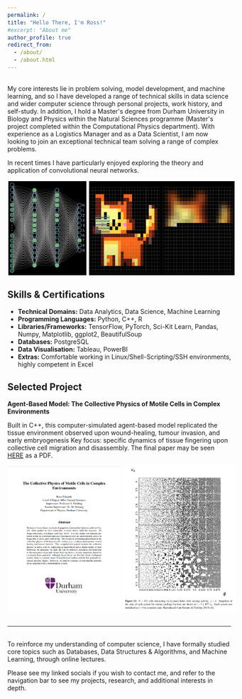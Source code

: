 ```yaml
---
permalink: /
title: "Hello There, I'm Ross!"
#excerpt: "About me"
author_profile: true
redirect_from: 
  - /about/
  - /about.html
---
```


<br>
My core interests lie in problem solving, model development, and machine learning, and so I have developed a range of technical skills in data science and wider computer science through personal projects, work history, and self-study. In addition, I hold a Master's degree from Durham University in Biology and Physics within the Natural Sciences programme (Master's project completed within the Computational Physics department). With experience as a Logistics Manager and as a Data Scientist, I am now looking to join an exceptional technical team solving a range of complex problems. 

In recent times I have particularly enjoyed exploring the theory and application of convolutional neural networks.
<br>
<div style="display: flex;">
  <img src="/images/Neural_Network.png" alt="Image 2" style="width: 35%; border: 2px solid white; margin-right: 2px;">
  <img src="/images/Convolution.png" alt="Image 1" style="width: 65%; border: 2px solid white;">
</div>

<h2> Skills & Certifications </h2>

* **Technical Domains:** Data Analytics, Data Science, Machine Learning
* **Programming Languages:** Python, C++, R
* **Libraries/Frameworks:** TensorFlow, PyTorch, Sci-Kit Learn, Pandas, Numpy, Matplotlib, ggplot2, BeautifulSoup 
* **Databases:** PostgreSQL
* **Data Visualisation:** Tableau, PowerBI
* **Extras:** Comfortable working in Linux/Shell-Scripting/SSH environments, highly competent in Excel

<!-- Quant/Hedge Fund Data Engineer: Fundamentals + Java/C#/C++, NoSQL, Restful/Fast API, Django/Flask, Dash, Credit/Derivatives/Options Course, Terraform, most common leetcode questions...

need git + open source contributions
  -->

<!-- <h2> Selected Experience </h2>

**Kubrick Group - Data Engineer (Awaiting Start)**

Here, my focus early on will be on internal projects and comprehensive training in data modelling, databases, cloud engineering, cyber security, and more. From then on I will begin to engage with clients as a consultant in the broad field of data engineering, data science, and machine learning where I will have the opportunity to transform businesses and optimise internal pipelines.

-->

<h2> Selected Project </h2>

**Agent-Based Model: The Collective Physics of Motile Cells in Complex Environments**

Built in C++, this computer-simulated agent-based model replicated the tissue environment observed upon wound-healing, tumour invasion, and early embryogenesis
Key focus: specific dynamics of tissue fingering upon collective cell migration and disassembly. The final paper may be seen [HERE](/files/Computational_Physics_Thesis.pdf) as a PDF.

<div style="display: flex;">
  <img src="/images/Diss_Cover.png" alt="Image 1" style="width: 50%; border: 2px solid white; margin-right: 2px;">
  <img src="/images/Simulation.png" alt="Image 2" style="width: 50%; border: 2px solid white;">
</div>

<br>

---
<br>
<!--My natural sciences background has given me a concrete foundation in advanced mathematics and statistics which is crucial in understanding machine learning theory and the wider tech domain. In addition, the time I spent undertaking individual and team research projects provided me with the core tools for data analysis, data science, and proper documentation.--> 
To reinforce my understanding of computer science, I have formally studied core topics such as Databases, Data Structures & Algorithms, and Machine Learning, through online lectures.

<!--
* CMU15445 - Intro to Database Systems
* CS161 - Design and Analysis of Algorithms 
* CS166 - Data Structures
* CS229 - Machine Learning
-->

<br>

Please see my linked socials if you wish to contact me, and refer to the navigation bar to see my projects, research, and additional interests in depth.

<!--My career is just beginning but I have a well-defined set of goals I hope to achieve. Looking forward I will continue to develop my data engineering, data science, and machine learning skills until I am confident in the specific domain I would like to specialise in, and at present I feel drawn to reinforcement learning due to the near-infinite scale of complexity and intrigue it offers. From this point, I aim to apply innovative machine learning model solutions to change the way the world approaches problems I am passionate about. I hope to build something truly meaningful that transforms a business or industry and later submit it to a top conference where I can share my research and ideas.-->

<!--

* CS106A - Programming Methodologies 
* CS106X - Programming Abstractions
* CS107 - Computer Organisation and Systems
* CS110 - Principles of Computer Systems
* CS145 - Data Management and Data Systems 
* CS229B - Machine Learning for Sequence Modelling
* CS230 - Deep Learning
* CS231N - Deep Learning for Computer Vision

-->



